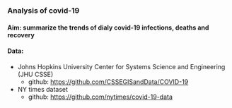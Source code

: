 ### Analysis of covid-19 

#### Aim: summarize the trends of dialy covid-19 infections, deaths and recovery

#### Data: 
- Johns Hopkins University Center for Systems Science and Engineering (JHU CSSE)
    - github: https://github.com/CSSEGISandData/COVID-19
- NY times dataset
    - github: https://github.com/nytimes/covid-19-data
    